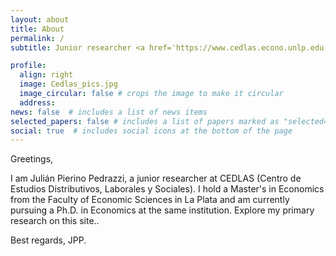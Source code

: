 ```yaml
---
layout: about
title: About
permalink: /
subtitle: Junior researcher <a href='https://www.cedlas.econo.unlp.edu.ar/wp/en/'>CEDLAS</a> and <a href='https://genlac.econo.unlp.edu.ar/home-en/'>GenLAC</a>.

profile:
  align: right
  image: Cedlas_pics.jpg
  image_circular: false # crops the image to make it circular
  address: 
news: false  # includes a list of news items
selected_papers: false # includes a list of papers marked as "selected={true}"
social: true  # includes social icons at the bottom of the page
---
```


Greetings,

I am Julián Pierino Pedrazzi, a junior researcher at CEDLAS (Centro de Estudios Distributivos, Laborales y Sociales). I hold a Master's in Economics from the Faculty of Economic Sciences in La Plata and am currently pursuing a Ph.D. in Economics at the same institution. Explore my primary research on this site..

Best regards,
JPP.
